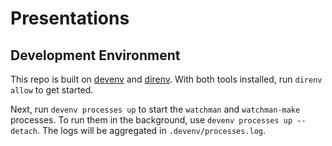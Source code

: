 # Presentations

## Development Environment

This repo is built on [devenv](https://devenv.sh/) and
[direnv](https://direnv.net/). With both tools installed, run `direnv allow` to
get started.

Next, run `devenv processes up` to start the `watchman` and `watchman-make`
processes. To run them in the background, use `devenv processes up
--detach`. The logs will be aggregated in `.devenv/processes.log`.
